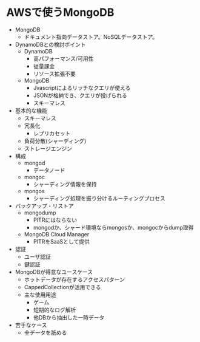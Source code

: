 # AWSで使うMongoDB
- MongoDB
	- ドキュメント指向データストア。NoSQLデータストア。
- DynamoDBとの検討ポイント
	- DynamoDB
		- 高パフォーマンス/可用性
		- 従量課金
		- リソース拡張不要
	- MongoDB
		- Jvascriptによるリッチなクエリが使える
		- JSONが格納でき、クエリが投げられる
		- スキーマレス
- 基本的な機能
	- スキーマレス
	- 冗長化
		- レプリカセット
	- 負荷分散(シャーディング)
	- ストレージエンジン
- 構成
	- mongod
		- データノード
	- mongoc
		- シャーディング情報を保持
	- mongos
		- シャーディング処理を振り分けるルーティングプロセス
- バックアップ・リストア
	- mongodump
		- PITRにはならない
		- mongodか、シャード環境ならmongosか、mongocからdump取得
	- MongoDB Cloud Manager
		- PITRをSaaSとして提供
- 認証
	- ユーザ認証
	- 鍵認証
- MongoDBが得意なユースケース
	- ホットデータが存在するアクセスパターン
	- CappedCollectionが活用できる
	- 主な使用用途
		- ゲーム
		- 短期的なログ解析
		- 他DBから抽出した一時データ
- 苦手なケース
	- 全データを舐める
